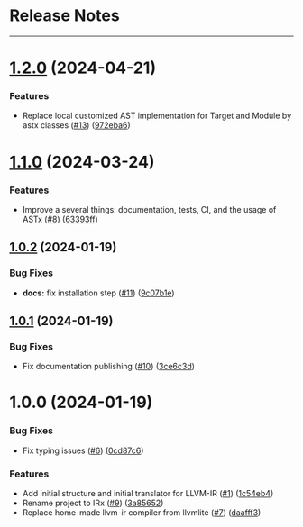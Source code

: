 # Release Notes
---

# [1.2.0](https://github.com/arxlang/irx/compare/1.1.0...1.2.0) (2024-04-21)


### Features

* Replace local customized AST implementation for Target and Module by astx classes ([#13](https://github.com/arxlang/irx/issues/13)) ([972eba6](https://github.com/arxlang/irx/commit/972eba6cbd0ba94f8425fa4d69788a56685aa1aa))

# [1.1.0](https://github.com/arxlang/irx/compare/1.0.2...1.1.0) (2024-03-24)


### Features

* Improve a several things: documentation, tests, CI, and the usage of ASTx ([#8](https://github.com/arxlang/irx/issues/8)) ([63393ff](https://github.com/arxlang/irx/commit/63393ff02fee059174474876a334623a4e23204f))

## [1.0.2](https://github.com/arxlang/irx/compare/1.0.1...1.0.2) (2024-01-19)


### Bug Fixes

* **docs:** fix installation step ([#11](https://github.com/arxlang/irx/issues/11)) ([9c07b1e](https://github.com/arxlang/irx/commit/9c07b1e98be3f3495dc442dbef1762244bfe523c))

## [1.0.1](https://github.com/arxlang/irx/compare/1.0.0...1.0.1) (2024-01-19)


### Bug Fixes

* Fix documentation publishing ([#10](https://github.com/arxlang/irx/issues/10)) ([3ce6c3d](https://github.com/arxlang/irx/commit/3ce6c3d2a188764a944cc1d8af955028ec3b61f4))

# 1.0.0 (2024-01-19)


### Bug Fixes

* Fix typing issues ([#6](https://github.com/arxlang/irx/issues/6)) ([0cd87c6](https://github.com/arxlang/irx/commit/0cd87c62c18966b584e966f523e7c9ddf34d0b7c))


### Features

* Add initial structure and initial translator for LLVM-IR ([#1](https://github.com/arxlang/irx/issues/1)) ([1c54eb4](https://github.com/arxlang/irx/commit/1c54eb474e9a53c97f7540435126972117e3d7a9))
* Rename project to IRx ([#9](https://github.com/arxlang/irx/issues/9)) ([3a85652](https://github.com/arxlang/irx/commit/3a85652650f723e787243be0e629cd7e21830a7f))
* Replace home-made llvm-ir compiler from llvmlite ([#7](https://github.com/arxlang/irx/issues/7)) ([daafff3](https://github.com/arxlang/irx/commit/daafff34201af60f3f08167a936f8edfa331d38a))
